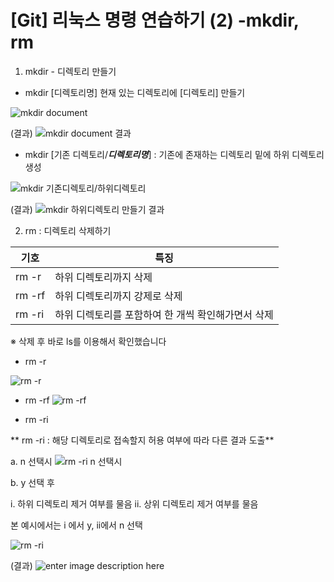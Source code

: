 # [Git] 리눅스 명령 연습하기 (2) -mkdir, rm

1. mkdir - 디렉토리 만들기

- mkdir [디렉토리명] 현재 있는 디렉토리에 [디렉토리] 만들기

![mkdir document](https://github.com/hy6219/TIL-Today-I-Learned-/blob/main/gitStudy/doItStudy/linux/commands/mkdir/mkdir%20%EB%94%94%EB%A0%89%ED%86%A0%EB%A6%AC%20%EB%A7%8C%EB%93%A4%EA%B8%B0.PNG?raw=true)

(결과)
![mkdir document 결과](https://github.com/hy6219/TIL-Today-I-Learned-/blob/main/gitStudy/doItStudy/linux/commands/mkdir/mkdir%20-%20Document%20%EB%94%94%EB%A0%89%ED%86%A0%EB%A6%AC%20%EB%A7%8C%EB%93%A4%EA%B8%B0.PNG?raw=true)

- mkdir [기존 디렉토리/***디렉토리명***] : 기존에 존재하는 디렉토리 밑에 하위 디렉토리 생성

![mkdir 기존디렉토리/하위디렉토리](https://github.com/hy6219/TIL-Today-I-Learned-/blob/main/gitStudy/doItStudy/linux/commands/mkdir/mkdir%20%ED%95%98%EC%9C%84%EB%94%94%EB%A0%89%ED%86%A0%EB%A6%AC%20%EB%A7%8C%EB%93%A4%EA%B8%B00.png?raw=true)

(결과)
![mkdir  하위디렉토리 만들기 결과](https://github.com/hy6219/TIL-Today-I-Learned-/blob/main/gitStudy/doItStudy/linux/commands/mkdir/mkdir%20%ED%95%98%EC%9C%84%EB%94%94%EB%A0%89%ED%86%A0%EB%A6%AC%20%EB%A7%8C%EB%93%A4%EA%B8%B0.PNG?raw=true)

2. rm : 디렉토리 삭제하기

|기호 | 특징
|--|--
|rm -r | 하위 디렉토리까지 삭제
|rm -rf| 하위 디렉토리까지 강제로 삭제
|rm -ri| 하위 디렉토리를 포함하여 한 개씩 확인해가면서 삭제
※ 삭제 후 바로 ls를 이용해서 확인했습니다
- rm -r 

![rm -r](https://github.com/hy6219/TIL-Today-I-Learned-/blob/main/gitStudy/doItStudy/linux/commands/rm/rm%20-r%20%ED%95%98%EC%9C%84%20%EB%94%94%EB%A0%89%ED%86%A0%EB%A6%AC%EA%B9%8C%EC%A7%80%20%EC%82%AD%EC%A0%9C.PNG?raw=true)

- rm -rf
![rm -rf](https://github.com/hy6219/TIL-Today-I-Learned-/blob/main/gitStudy/doItStudy/linux/commands/rm/rm%20-rf%20%EA%B0%95%EC%A0%9C%20%EC%82%AD%EC%A0%9C%20%EC%A1%B0%EC%8B%AC.PNG?raw=true)

- rm -ri

** rm -ri  : 해당 디렉토리로 접속할지 허용 여부에 따라 다른 결과 도출**

a. n 선택시
![rm -ri n 선택시](https://github.com/hy6219/TIL-Today-I-Learned-/blob/main/gitStudy/doItStudy/linux/commands/rm/rm%20-ri%20%20%EB%94%94%EB%A0%89%ED%86%A0%EB%A6%AC%EC%97%90%20%EC%9E%88%EB%8A%94%20%EB%82%B4%EC%9A%A9%EC%9D%84%20%ED%95%98%EB%82%98%EC%94%A9%20%ED%99%95%EC%9D%B8%ED%95%98%EB%A9%B4%EC%84%9C%20%EC%82%AD%EC%A0%9C%20-%20n%20%EC%9E%85%EB%A0%A5%EC%8B%9C.PNG?raw=true)

b. y 선택 후

i. 하위 디렉토리 제거 여부를 물음
ii. 상위 디렉토리 제거 여부를 물음

본 예시에서는 i 에서 y, ii에서 n 선택

![rm -ri](https://github.com/hy6219/TIL-Today-I-Learned-/blob/main/gitStudy/doItStudy/linux/commands/rm/rm%20-ri%20%20%EB%94%94%EB%A0%89%ED%86%A0%EB%A6%AC%EC%97%90%20%EC%9E%88%EB%8A%94%20%EB%82%B4%EC%9A%A9%EC%9D%84%20%ED%95%98%EB%82%98%EC%94%A9%20%ED%99%95%EC%9D%B8%ED%95%98%EB%A9%B4%EC%84%9C%20%EC%82%AD%EC%A0%9C%20-%20y%20%EC%9E%85%EB%A0%A5%EC%8B%9C%20-%20%EC%83%81%EC%9C%84%EB%94%94%EB%A0%89%ED%86%A0%EB%A6%AC%20n%EC%84%A0%ED%83%9D%EC%8B%9C.PNG?raw=true)

(결과)
![enter image description here](https://github.com/hy6219/TIL-Today-I-Learned-/blob/main/gitStudy/doItStudy/linux/commands/rm/rm%20-ri%20%20%EB%94%94%EB%A0%89%ED%86%A0%EB%A6%AC%EC%97%90%20%EC%9E%88%EB%8A%94%20%EB%82%B4%EC%9A%A9%EC%9D%84%20%ED%95%98%EB%82%98%EC%94%A9%20%ED%99%95%EC%9D%B8%ED%95%98%EB%A9%B4%EC%84%9C%20%EC%82%AD%EC%A0%9C%20-%20y%20%EC%9E%85%EB%A0%A5%EC%8B%9C%20-%20%EC%83%81%EC%9C%84%EB%94%94%EB%A0%89%ED%86%A0%EB%A6%AC%20n%EC%84%A0%ED%83%9D%EC%8B%9C%20%EA%B2%B0%EA%B3%BC.PNG?raw=true)
